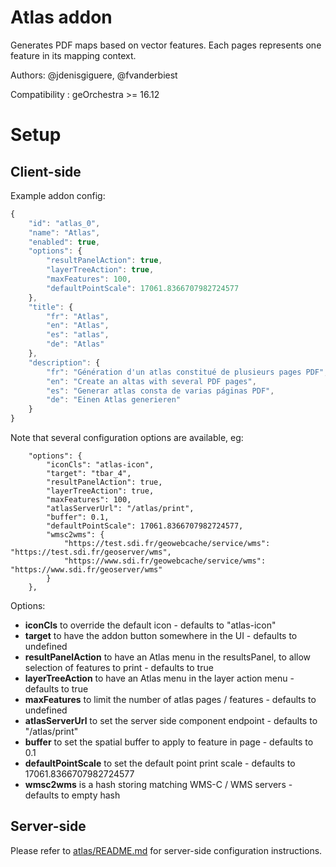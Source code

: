 # Atlas addon 

Generates PDF maps based on vector features. Each pages represents 
one feature in its mapping context.


Authors: @jdenisgiguere, @fvanderbiest

Compatibility :  geOrchestra >= 16.12

# Setup

## Client-side

Example addon config:

```js
{
    "id": "atlas_0",
    "name": "Atlas",
    "enabled": true,
    "options": {
        "resultPanelAction": true,
        "layerTreeAction": true,
        "maxFeatures": 100,
        "defaultPointScale": 17061.8366707982724577
    },
    "title": {
        "fr": "Atlas",
        "en": "Atlas",
        "es": "atlas",
        "de": "Atlas"
    },
    "description": {
        "fr": "Génération d'un atlas constitué de plusieurs pages PDF",
        "en": "Create an altas with several PDF pages",
        "es": "Generar atlas consta de varias páginas PDF",
        "de": "Einen Atlas generieren"
    }
}
```

Note that several configuration options are available, eg:
```
    "options": {
        "iconCls": "atlas-icon",
        "target": "tbar_4",
        "resultPanelAction": true,
        "layerTreeAction": true,
        "maxFeatures": 100,
        "atlasServerUrl": "/atlas/print",
        "buffer": 0.1,
        "defaultPointScale": 17061.8366707982724577,
        "wmsc2wms": {
            "https://test.sdi.fr/geowebcache/service/wms": "https://test.sdi.fr/geoserver/wms",
            "https://www.sdi.fr/geowebcache/service/wms": "https://www.sdi.fr/geoserver/wms"
        }
    },
```

Options:
 * **iconCls** to override the default icon - defaults to "atlas-icon"
 * **target** to have the addon button somewhere in the UI - defaults to undefined
 * **resultPanelAction** to have an Atlas menu in the resultsPanel, to allow selection of features to print - defaults to true
 * **layerTreeAction** to have an Atlas menu in the layer action menu - defaults to true
 * **maxFeatures** to limit the number of atlas pages / features - defaults to undefined
 * **atlasServerUrl** to set the server side component endpoint - defaults to "/atlas/print"
 * **buffer** to set the spatial buffer to apply to feature in page - defaults to 0.1
 * **defaultPointScale** to set the default point print scale - defaults to 17061.8366707982724577
 * **wmsc2wms** is a hash storing matching WMS-C / WMS servers - defaults to empty hash
        
        
## Server-side

Please refer to [atlas/README.md](/atlas/README.md) for server-side configuration instructions.